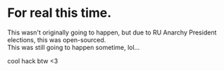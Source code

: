 #  For real this time.

This wasn't originally going to happen, but due to RU Anarchy President elections, this was open-sourced. <br>
This was still going to happen sometime, lol...

cool hack btw <3
